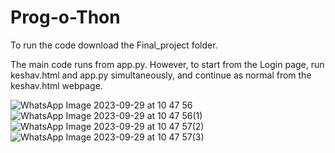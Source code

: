 # Prog-o-Thon

To run the code download the Final_project folder.

The main code runs from app.py. However, to start from the Login page, run keshav.html and app.py simultaneously, and continue as normal from the keshav.html webpage. 

![WhatsApp Image 2023-09-29 at 10 47 56](https://github.com/AlThorStormblessed/Prog-o-Thon/assets/86941904/061bc993-0b64-4ce1-b392-49f79abf8615)
![WhatsApp Image 2023-09-29 at 10 47 56(1)](https://github.com/AlThorStormblessed/Prog-o-Thon/assets/86941904/eff7e1cc-7e47-46a5-8ca8-d3f5f26263ca)
![WhatsApp Image 2023-09-29 at 10 47 57(2)](https://github.com/AlThorStormblessed/Prog-o-Thon/assets/86941904/e7fcfa68-fede-406d-a95e-9959b3bb1cbd)
![WhatsApp Image 2023-09-29 at 10 47 57(3)](https://github.com/AlThorStormblessed/Prog-o-Thon/assets/86941904/6de596d0-4aff-46cc-94d9-c20672ef42d5)
